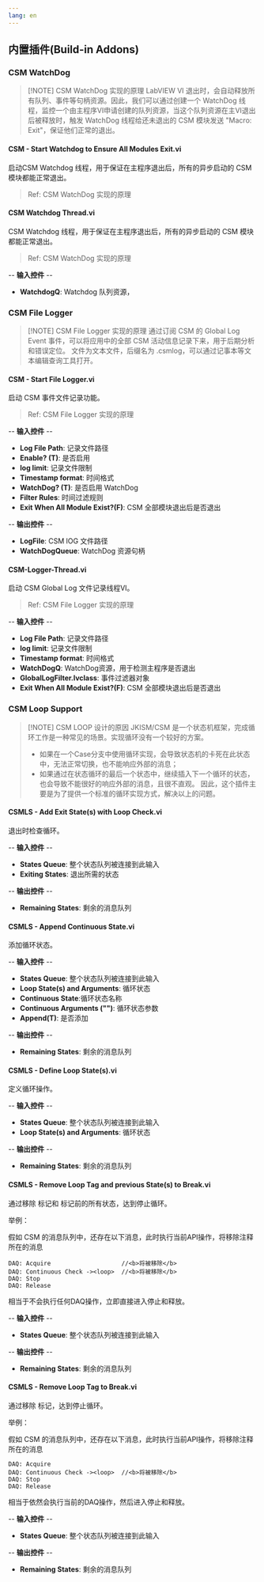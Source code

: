 ```yaml
---
lang: en
---
```


## 内置插件(Build-in Addons)

### CSM WatchDog

> [!NOTE] CSM WatchDog 实现的原理
> LabVIEW VI 退出时，会自动释放所有队列、事件等句柄资源。因此，我们可以通过创建一个 WatchDog 线程，监控一个由主程序VI申请创建的队列资源，当这个队列资源在主VI退出后被释放时，触发 WatchDog 线程给还未退出的 CSM 模块发送 "Macro: Exit"，保证他们正常的退出。

#### CSM - Start Watchdog to Ensure All Modules Exit.vi

启动CSM Watchdog 线程，用于保证在主程序退出后，所有的异步启动的 CSM 模块都能正常退出。

> Ref: CSM WatchDog 实现的原理

#### CSM Watchdog Thread.vi

CSM Watchdog 线程，用于保证在主程序退出后，所有的异步启动的 CSM 模块都能正常退出。

> Ref: CSM WatchDog 实现的原理

-- <b>输入控件</b> --
- <b>WatchdogQ</b>: Watchdog 队列资源，

### CSM File Logger

> [!NOTE] CSM File Logger 实现的原理
> 通过订阅 CSM 的 Global Log Event 事件，可以将应用中的全部 CSM 活动信息记录下来，用于后期分析和错误定位。
> 文件为文本文件，后缀名为 .csmlog，可以通过记事本等文本编辑查询工具打开。

#### CSM - Start File Logger.vi

启动 CSM 事件文件记录功能。

> Ref: CSM File Logger 实现的原理

-- <b>输入控件</b> --
- <b>Log File Path</b>: 记录文件路径
- <b>Enable? (T)</b>: 是否启用
- <b>log limit</b>: 记录文件限制
- <b>Timestamp format</b>: 时间格式
- <b>WatchDog? (T)</b>: 是否启用 WatchDog
- <b>Filter Rules</b>: 时间过滤规则
- <b>Exit When All Module Exist?(F)</b>: CSM 全部模块退出后是否退出

-- <b>输出控件</b> --
- <b>LogFile</b>: CSM lOG 文件路径
- <b>WatchDogQueue</b>: WatchDog 资源句柄

#### CSM-Logger-Thread.vi

启动 CSM Global Log 文件记录线程VI。

> Ref: CSM File Logger 实现的原理

-- <b>输入控件</b> --
- <b>Log File Path</b>: 记录文件路径
- <b>log limit</b>: 记录文件限制
- <b>Timestamp format</b>: 时间格式
- <b>WatchDogQ</b>: WatchDog资源，用于检测主程序是否退出
- <b>GlobalLogFilter.lvclass</b>: 事件过滤器对象
- <b>Exit When All Module Exist?(F)</b>: CSM 全部模块退出后是否退出

### CSM Loop Support

> [!NOTE] CSM LOOP 设计的原因
> JKISM/CSM 是一个状态机框架，完成循环工作是一种常见的场景。实现循环没有一个较好的方案。
> - 如果在一个Case分支中使用循环实现，会导致状态机的卡死在此状态中，无法正常切换，也不能响应外部的消息；
> - 如果通过在状态循环的最后一个状态中，继续插入下一个循环的状态，也会导致不能很好的响应外部的消息，且很不直观。
> 因此，这个插件主要是为了提供一个标准的循环实现方式，解决以上的问题。
>

#### CSMLS - Add Exit State(s) with Loop Check.vi

退出时检查循环。

-- <b>输入控件</b> --
- <b>States Queue</b>: 整个状态队列被连接到此输入
- <b>Exiting States</b>: 退出所需的状态

-- <b>输出控件</b> --
- <b>Remaining States</b>: 剩余的消息队列

#### CSMLS - Append Continuous State.vi

添加循环状态。

-- <b>输入控件</b> --
- <b>States Queue</b>: 整个状态队列被连接到此输入
- <b>Loop State(s) and Arguments</b>: 循环状态
- <b>Continuous State</b>:循环状态名称
- <b>Continuous Arguments ("")</b>: 循环状态参数
- <b>Append(T)</b>: 是否添加

-- <b>输出控件</b> --
- <b>Remaining States</b>: 剩余的消息队列

#### CSMLS - Define Loop State(s).vi

定义循环操作。

-- <b>输入控件</b> --
- <b>States Queue</b>: 整个状态队列被连接到此输入
- <b>Loop State(s) and Arguments</b>: 循环状态

-- <b>输出控件</b> --
- <b>Remaining States</b>: 剩余的消息队列

#### CSMLS - Remove Loop Tag and previous State(s) to Break.vi

通过移除 <loop> 标记和 <loop> 标记前的所有状态，达到停止循环。

举例：

假如 CSM 的消息队列中，还存在以下消息，此时执行当前API操作，将移除注释所在的消息

    DAQ: Acquire                    //<b>将被移除</b>
    DAQ: Continuous Check -><loop>  //<b>将被移除</b>
    DAQ: Stop
    DAQ: Release

相当于不会执行任何DAQ操作，立即直接进入停止和释放。

-- <b>输入控件</b> --
- <b>States Queue</b>: 整个状态队列被连接到此输入

-- <b>输出控件</b> --
- <b>Remaining States</b>: 剩余的消息队列

#### CSMLS - Remove Loop Tag to Break.vi

通过移除 <loop> 标记，达到停止循环。

举例：

假如 CSM 的消息队列中，还存在以下消息，此时执行当前API操作，将移除注释所在的消息

    DAQ: Acquire
    DAQ: Continuous Check -><loop>  //<b>将被移除</b>
    DAQ: Stop
    DAQ: Release

相当于依然会执行当前的DAQ操作，然后进入停止和释放。

-- <b>输入控件</b> --
- <b>States Queue</b>: 整个状态队列被连接到此输入

-- <b>输出控件</b> --
- <b>Remaining States</b>: 剩余的消息队列
